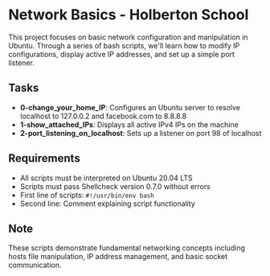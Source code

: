 # Network Basics - Holberton School

This project focuses on basic network configuration and manipulation in Ubuntu. Through a series of bash scripts, we'll learn how to modify IP configurations, display active IP addresses, and set up a simple port listener.

## Tasks

* **0-change_your_home_IP**: Configures an Ubuntu server to resolve localhost to 127.0.0.2 and facebook.com to 8.8.8.8
* **1-show_attached_IPs**: Displays all active IPv4 IPs on the machine
* **2-port_listening_on_localhost**: Sets up a listener on port 98 of localhost

## Requirements

* All scripts must be interpreted on Ubuntu 20.04 LTS
* Scripts must pass Shellcheck version 0.7.0 without errors
* First line of scripts: `#!/usr/bin/env bash`
* Second line: Comment explaining script functionality

## Note

These scripts demonstrate fundamental networking concepts including hosts file manipulation, IP address management, and basic socket communication.
